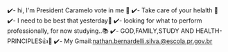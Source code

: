 ✔️- hi, I'm President Caramelo vote in me 🐶
✔️- Take care of your helalth 💪
✔️- I need to be best that yesterday🏅
✔️- looking for what to perform professionally, for now studying..📚
✔️- GOD,FAMILY,STUDY AND HEALTH- PRINCIPLES👍💎
✔️- My Gmail:nathan.bernardelli.silva.@escola.pr.gov.br
